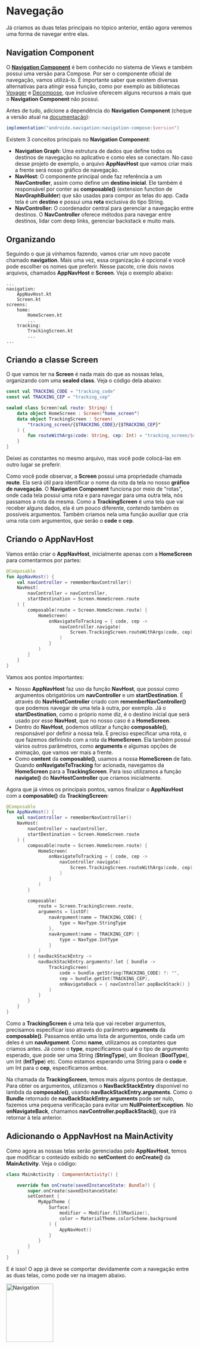 # Navegação

Já criamos as duas telas principais no tópico anterior, então agora veremos uma forma de navegar entre elas.

## Navigation Component

O [**Navigation Component**](https://developer.android.com/guide/navigation) é bem conhecido no sistema de Views e também possui uma versão para Compose. Por ser o componente oficial de navegação, vamos utilizá-lo. É importante saber que existem diversas alternativas para atingir essa função, como por exemplo as bibliotecas [Voyager](https://github.com/adrielcafe/voyager) e [Decompose](https://github.com/arkivanov/Decompose), que inclusive oferecem alguns recursos a mais que o **Navigation Component** não possui.

Antes de tudo, adicione a dependência do **Navigation Component** (cheque a versão atual na [documentação](https://developer.android.com/guide/navigation)):

```gradle
implementation("androidx.navigation:navigation-compose:$version")
```

Existem 3 conceitos principais no **Navigation Component**:

- **Navigation Graph**: Uma estrutura de dados que define todos os destinos de navegação no aplicativo e como eles se conectam. No caso desse projeto de exemplo, o arquivo **AppNavHost** que vamos criar mais a frente será nosso gráfico de navegação.
- **NavHost**: O componente principal onde faz referência a um **NavController**, assim como define um **destino inicial**. Ele também é responsável por conter as **composable()** (extension function de **NavGraphBuilder**) que são usadas para compor as telas do app. Cada tela é um **destino** e possui uma **rota** exclusiva do tipo String.
- **NavController:** O coordenador central para gerenciar a navegação entre destinos. O **NavController** oferece métodos para navegar entre destinos, lidar com deep links, gerenciar backstack e muito mais.

## Organizando

Seguindo o que já vínhamos fazendo, vamos criar um novo pacote chamado **navigation**. Mais uma vez, essa organização é opcional e você pode escolher os nomes que preferir. Nesse pacote, crie dois novos arquivos, chamados **AppNavHost** e **Screen**. Veja o exemplo abaixo:

```
...
navigation:
    AppNavHost.kt
    Screen.kt
screens:
    home:
        HomeScreen.kt
        ...
    tracking:
        TrackingScreen.kt
        ...
...
```

## Criando a classe Screen

O que vamos ter na **Screen** é nada mais do que as nossas telas, organizando com uma **sealed class**. Veja o código dela abaixo:

```kotlin
const val TRACKING_CODE = "tracking_code"
const val TRACKING_CEP = "tracking_cep"

sealed class Screen(val route: String) {
    data object HomeScreen : Screen("home_screen")
    data object TrackingScreen : Screen(
        "tracking_screen/{$TRACKING_CODE}/{$TRACKING_CEP}"
    ) {
        fun routeWithArgs(code: String, cep: Int) = "tracking_screen/$code/$cep"
    }
}
```

Deixei as constantes no mesmo arquivo, mas você pode colocá-las em outro lugar se preferir.

Como você pode observar, a **Screen** possui uma propriedade chamada **route**. Ela será útil para identificar o nome da rota da tela no nosso **gráfico de navegação**. O **Navigation Component** funciona por meio de "rotas", onde cada tela possui uma rota e para navegar para uma outra tela, nós passamos a rota da mesma. Como a **TrackingScreen** é uma tela que vai receber alguns dados, ela é um pouco diferente, contendo também os possíveis argumentos. Também criamos nela  uma função auxiliar que cria uma rota com argumentos, que serão o **code** e **cep**.

## Criando o AppNavHost

Vamos então criar o **AppNavHost**, inicialmente apenas com a **HomeScreen** para comentarmos por partes:

```kotlin
@Composable
fun AppNavHost() {
    val navController = rememberNavController()
    NavHost(
        navController = navController,
        startDestination = Screen.HomeScreen.route
    ) {
        composable(route = Screen.HomeScreen.route) {
            HomeScreen(
                onNavigateToTracking = { code, cep ->
                    navController.navigate(
                        Screen.TrackingScreen.routeWithArgs(code, cep)
                    )
                }
            )
        }
    }
}
```

Vamos aos pontos importantes:

- Nosso **AppNavHost** faz uso da função **NavHost**, que possui como argumentos obrigatórios um **navController** e um **startDestination**. É através do **NavHostController** criado com **rememberNavController()** que podemos navegar de uma tela à outra, por exemplo. Já o **startDestination**, como o próprio nome diz, é o destino inicial que será usado por esse **NavHost**, que no nosso caso é a **HomeScreen**.
- Dentro do **NavHost**, podemos utilizar a função **composable()**, responsável por definir a nossa tela. É preciso especificar uma rota, o que fazemos definindo com a rota da **HomeScreen**. Ela também possui vários outros parâmetros, como **arguments** e algumas opções de animação, que vamos ver mais a frente.
- Como **content** da **composable()**, usamos a nossa **HomeScreen** de fato. Quando **onNavigateToTracking** for acionada, navegamos da **HomeScreen** para a **TrackingScreen**. Para isso utilizamos a função **navigate()** do **NavHostController** que criamos inicialmente.

Agora que já vimos os principais pontos, vamos finalizar o **AppNavHost** com a **composable()** da **TrackingScreen**:

```kotlin
@Composable
fun AppNavHost() {
    val navController = rememberNavController()
    NavHost(
        navController = navController,
        startDestination = Screen.HomeScreen.route
    ) {
        composable(route = Screen.HomeScreen.route) {
            HomeScreen(
                onNavigateToTracking = { code, cep ->
                    navController.navigate(
                        Screen.TrackingScreen.routeWithArgs(code, cep)
                    )
                }
            )
        }

        composable(
            route = Screen.TrackingScreen.route,
            arguments = listOf(
                navArgument(name = TRACKING_CODE) {
                    type = NavType.StringType
                },
                navArgument(name = TRACKING_CEP) {
                    type = NavType.IntType
                }
            )
        ) { navBackStackEntry ->
            navBackStackEntry.arguments?.let { bundle ->
                TrackingScreen(
                    code = bundle.getString(TRACKING_CODE) ?: "",
                    cep = bundle.getInt(TRACKING_CEP),
                    onNavigateBack = { navController.popBackStack() }
                )
            }
        }
    }
}
```

Como a **TrackingScreen** é uma tela que vai receber argumentos, precisamos especificar isso através do parâmetro **arguments** da **composable()**. Passamos então uma lista de argumentos, onde cada um deles é um **navArgument**. Como **name**, utilizamos as constantes que criamos antes. Já como o **type**, especificamos qual é o tipo de argumento esperado, que pode ser uma String (**StringType**), um Boolean (**BoolType**), um Int (**IntType**) etc. Como estamos esperando uma String para o **code** e um Int para o **cep**, especificamos ambos.

Na chamada da **TrackingScreen**, temos mais alguns pontos de destaque. Para obter os argumentos, utilizamos o **NavBackStackEntry** disponível no lambda da **composable()**, usando **navBackStackEntry.arguments**. Como o **Bundle** retornado de **navBackStackEntry.arguments** pode ser nulo, fazemos uma pequena verificação para evitar um **NullPointerException**. No **onNavigateBack**, chamamos **navController.popBackStack()**, que irá retornar à tela anterior.

## Adicionando o AppNavHost na MainActivity

Como agora as nossas telas serão gerenciadas pelo **AppNavHost**, temos que modificar o conteúdo exibido no **setContent** do **onCreate()** da **MainActivity**. Veja o código:

```kotlin
class MainActivity : ComponentActivity() {

    override fun onCreate(savedInstanceState: Bundle?) {
        super.onCreate(savedInstanceState)
        setContent {
            MyAppTheme {
                Surface(
                    modifier = Modifier.fillMaxSize(),
                    color = MaterialTheme.colorScheme.background
                ) {
                    AppNavHost()
                }
            }
        }
    }
}
```

E é isso! O app já deve se comportar devidamente com a navegação entre as duas telas, como pode ver na imagem abaixo.

<img src="../navigation/img-01.gif" alt="Navigation" width="50%" height="20%"/>

## Usando SavedStateHandle

Atualmente estamos obtendo os argumentos passados da **HomeScreen** diretamente com o **NavBackStackEntry** no **AppNavHost**, mais especificamente na **composable()** da rota da **TrackingScreen**. No entanto, existe também uma outra maneira de obter esses argumentos através do módulo [**SavedStateHandle**](https://developer.android.com/topic/libraries/architecture/viewmodel/viewmodel-savedstate). Vamos fazer isso e ver como as coisas mudam um pouco.

#### Modificando o TrackingViewModel

Precisamos primeiro alterar o **TrackingViewModel** que já fizemos antes. Veja como ele ficará agora:

```kotlin
class TrackingViewModel(
    private val savedStateHandle: SavedStateHandle
) : ViewModel() {
    private val _uiState = MutableStateFlow(
        TrackingUiState(
            code = savedStateHandle.get<String>(TRACKING_CODE) ?: "",
            cep = savedStateHandle.get<Int>(TRACKING_CEP) ?: 0,
        )
    )
    val uiState: StateFlow<TrackingUiState> = _uiState.asStateFlow()
}
```

Foi adicionado a propriedade do **SavedStateHandle** e a função **getTrackingInfo()** foi removida. Como vimos na versão anterior, **getTrackingInfo()** só servia para inicializar o **code** e **cep**. Nessa nova versão, a **TrackingUiState** é inicializada diretamente com os valores do **SavedStateHandle** através da função **get()**, que espera uma **key** para buscar o argumento. Como ela pode retornar null se não houver nada encontrado com a **key** passada, adicionamos com um valor padrão.

O **SavedStateHandle** pode ser usado de outras formas, inclusive com **Flows**, porém não vamos ver essa abordagem aqui, pois não é o caso.

#### Modificando a TrackingScreen

Como agora vamos obter os argumentos diretamente do **ViewModel**, não precisamos mais que a **TrackingScreen** tenha os parâmetros **code** e **cep**. Além disso, a abordagem para instanciar o **TrackingViewModel** vai mudar, pois agora ele espera um argumento **SavedStateHandle**. Veja como ela fica agora:

```kotlin
@Composable
fun TrackingScreen(onNavigateBack: () -> Unit) {
    val trackingViewModel = viewModel { 
        val savedStateHandle = createSavedStateHandle()
        TrackingViewModel(savedStateHandle)
    }
    val uiState by trackingViewModel.uiState.collectAsStateWithLifecycle()
    TrackingScreenContent(
        uiState = uiState,
        onNavigateBack = onNavigateBack
    )
}
```

Note que para utilizar a função **viewModel** que possui um lambda para criar o **SavedStateHandle** através da função **createSavedStateHandle()**, você precisa da seguinte dependência (cheque a versão atual na [documentação](https://developer.android.com/jetpack/androidx/releases/lifecycle)):

```gradle
implementation("androidx.lifecycle:lifecycle-viewmodel-compose:$version")
```

Como o **Navigation Component** já inclui essa dependência por padrão, você não precisa adicioná-la explicitamente se não desejar.

#### Modificando o AppNavHost

Agora também precisamo fazer leves alterações no **AppNavHost**, removendo os argumentos da **TrackingScreen** que não existem mais:

```kotlin
@Composable
fun AppNavHost() {
    val navController = rememberNavController()
    NavHost(
        navController = navController,
        startDestination = Screen.HomeScreen.route
    ) {
        ...

        composable(
            route = Screen.TrackingScreen.route,
            arguments = listOf(
                navArgument(name = TRACKING_CODE) {
                    type = NavType.StringType
                },
                navArgument(name = TRACKING_CEP) {
                    type = NavType.IntType
                }
            )
        ) {
            TrackingScreen(onNavigateBack = { navController.popBackStack() })
        }
    }
}
```

## Adicionando animação ao navegar entre as telas

Se você olhar bem a imagem demonstrando a navegação do app, verá que não há nenhuma grande animação. A função **composable()** possui alguns parâmetros para modificar as animações de transição, que são: **enterTransition**, **exitTransition**, **popEnterTransition** e **popExitTransition**, onde podemos utilizar animações do tipo **EnterTransition** e **ExitTransition**.

Vamos ver um exemplo básico de quando essas animações são usadas. Digamos que a **HomeScreen** navegue para a **TrackingScreen**:

- **TrackingScreen** executa **enterTransition**.
- **HomeScreen** executa **exitTransition**.

Nós voltamos à tela anterior (**HomeScreen**), seja tocando no botão voltar ou no ícone de arrow back:

- **TrackingScreen** executa **popExitTransition**.
- **HomeScreen** executa **popEnterTransition**.

Agora que já sabemos como funciona, vamos aplicar uma pequena animação de slide ao abrir e fechar a **TrackingScreen**. Veja como a **composable()** da **TrackingScreen** fica agora:

```kotlin
private const val ANIMATION_DURATION = 700

@Composable
fun AppNavHost() {
    val navController = rememberNavController()
    NavHost(
        ...
    ) {
        ...
        composable(
            route = Screen.TrackingScreen.route,
            arguments = listOf(
                navArgument(name = TRACKING_CODE) {
                    type = NavType.StringType
                },
                navArgument(name = TRACKING_CEP) {
                    type = NavType.IntType
                }
            ),
            enterTransition = {
                slideIntoContainer(
                    towards = AnimatedContentTransitionScope.SlideDirection.Right,
                    animationSpec = tween(durationMillis = ANIMATION_DURATION)
                )
            },
            popExitTransition = {
                slideOutOfContainer(
                    towards = AnimatedContentTransitionScope.SlideDirection.Left,
                    animationSpec = tween(durationMillis = ANIMATION_DURATION)
                )
            }
        ) {
            TrackingScreen(onNavigateBack = { navController.popBackStack() })
        }
    }
}
```

Usamos as funções **slideIntoContainer()** e **slideOutOfContainer()** fornecidas pelo Compose para criar uma animação de slide com uma direção. Veja o resultado:

<img src="../navigation/img-02.gif" alt="Navigation com animação" width="50%" height="20%"/>

Modificando para **SlideDirection.Up** na **slideIntoContainer()** e **SlideDirection.Down** na **slideOutOfContainer()**:

<img src="../navigation/img-03.gif" alt="Navigation com animação" width="50%" height="20%"/>

E claro, também é possível utilizar animações personalizadas, bem como outros tipos de animação, mas para não se estender muito, vamos ficando por aqui nesse tópico.

## Resolvendo um problema comum de navegação

Existe um problema bem antigo e conhecido no **Navigation Component** da navegação abrindo múltiplas telas ou telas em branco ao voltar com **navController.popBackStack()**. No nosso código atual, se o usuário tocar o botão de "rastrear" na **HomeScreen** múltiplas vezes em um curto período de tempo, a **TrackingScreen** será aberta múltiplas vezes. Um outro problema similar acontece quando o ícone de arrow back é tocado múltiplas vezes na **TrackingScreen** e uma tela em branco é exibida. Isso também pode acontecer com dispositivos mais lentos, onde às vezes dão duplo clique acidental.

Você pode checar essa [issue](https://github.com/google/accompanist/issues/1320) e [essa](https://github.com/google/accompanist/issues/1408) para referência. Como antigamente só era possível navegar com animação através da **Navigation-Animation** da [**Accompanist**](https://github.com/google/accompanist), essas issues se encontram no repositório dela.

Veja a imagem abaixo para ter ideia do problema:

<img src="../navigation/img-04.gif" alt="Navigation com problemas" width="50%" height="20%"/>

Existem algumas formas de resolver isso. Uma delas seria desabilitar múltiplos cliques no componente em um curto período de tempo, mas isso pode ser complicado e não atinge diretamente o problema, já que se trata de um problema de navegação. Uma opção mais recomendada para esse caso é criar uma função auxiliar que se o status atual do **Lifecycle** é **Lifecycle.State.RESUMED**, pois se o **Lifecycle** não for "resumed", significa que este **NavBackStackEntry** já processou um evento de navegação. Veja o código abaixo:

```kotlin
private fun NavBackStackEntry.lifecycleIsResumed() =
        this.lifecycle.currentState == Lifecycle.State.RESUMED
```

Agora basta fazer uma verificação com essa função antes de navegar:

```kotlin
@Composable
fun AppNavHost() {
    ...
    NavHost(
       ...
    ) {
        composable(
            route = Screen.HomeScreen.route,
            ...
        ) { navBackStackEntry ->
            HomeScreen(
                onNavigateToTracking = { code, cep ->
                    if (navBackStackEntry.lifecycleIsResumed()) {
                        navController.navigate(
                            Screen.TrackingScreen.routeWithArgs(code, cep)
                        )
                    }
                },
            )
        }

        composable(
            route = Screen.TrackingScreen.route,
            ...
        ) { navBackStackEntry ->
            TrackingScreen(
                onNavigateBack = {
                    if (navBackStackEntry.lifecycleIsResumed()) {
                        navController.popBackStack()
                    }
                }
            )
        }
    }
}
```

<img src="../navigation/img-05.gif" alt="Navigation sem problemas" width="50%" height="20%"/>


#### Problema de argumento com URL

Outro problema comum que pode ocorrer é um **java.lang.IllegalArgumentException** ao tentar passar URLs como argumento. Digamos que tentássemos passar uma URL **https://site.com** como **code** e **123456** como **cep** no código do projeto atual, teríamos a seguinte mensagem de erro crashando o app: ```java.lang.IllegalArgumentException: Navigation destination that matches request NavDeepLinkRequest{ uri=android-app://androidx.navigation/tracking_screen/https://site.com/123456 } cannot be found in the navigation graph ComposeNavGraph```.

O erro é bem claro: a rota não foi encontrada no gráfico de navegação. Isso não é um problema particular de URLs, mas da **barra (/)**. Como as rotas no **Navigation Component** funcionam num padrão de URLs, a barra acaba interferindo na rota esperada. Pensando num conceito de navegação web, é como se a nossa URL fosse **https://trackingscreen.com/CODE/CEP** e tentássemos navegar para **https://trackingscreen.com/CODE///CEP**, que claramente é uma URL inválida.

Para resolver isso, você pode codificar a URL antes de passá-la como argumento. Por exemplo:

```kotlin
@Composable
fun AppNavHost() {
    ...
    NavHost(
        ...
    ) {
        composable(route = Screen.HomeScreen.route ) { navBackStackEntry ->
            HomeScreen(
                onNavigateToPage = { url ->
                    if (navBackStackEntry.lifecycleIsResumed()) {
                        val encodedUrl = URLEncoder.encode(url, "utf-8")
                        navController.navigate(
                            Screen.PageScreen.routeWithArgs(encodedUrl)
                        )
                    }
                }
            )
        }
        ...
    }
}
```

Não é necessário usar ```URLDecoder.decode()``` na **composable()** da **PageScreen**, pois o argumento será decodificado automaticamente na navegação.

## Conclusão

Há vários outros pontos que não foram abordados nessa seção sobre **Navigation Component**. Você pode ver alguns deles na documentação oficial, como [**argumentos opcionais**](https://developer.android.com/jetpack/compose/navigation#optional-args) e [**deep links**](https://developer.android.com/jetpack/compose/navigation#deeplinks).

## :link: Conteúdos auxiliares:
- [Navigation with Compose (documentação)](https://developer.android.com/jetpack/compose/navigation)
- [Jetpack Compose Navigation (codelab)](https://developer.android.com/codelabs/jetpack-compose-navigation)
- [Navigation in Jetpack compose. Full guide Beginner to Advanced (artigo)](https://medium.com/@KaushalVasava/navigation-in-jetpack-compose-full-guide-beginner-to-advanced-950c1133740)